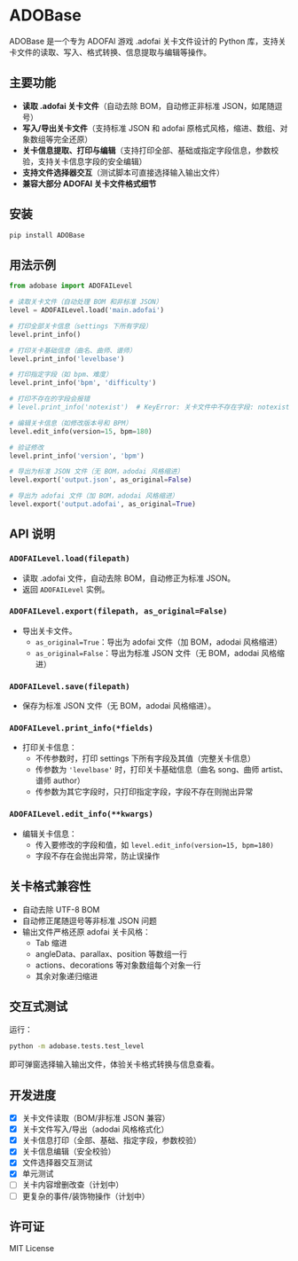 # ADOBase

ADOBase 是一个专为 ADOFAI 游戏 .adofai 关卡文件设计的 Python 库，支持关卡文件的读取、写入、格式转换、信息提取与编辑等操作。

## 主要功能
- **读取 .adofai 关卡文件**（自动去除 BOM，自动修正非标准 JSON，如尾随逗号）
- **写入/导出关卡文件**（支持标准 JSON 和 adofai 原格式风格，缩进、数组、对象数组等完全还原）
- **关卡信息提取、打印与编辑**（支持打印全部、基础或指定字段信息，参数校验，支持关卡信息字段的安全编辑）
- **支持文件选择器交互**（测试脚本可直接选择输入输出文件）
- **兼容大部分 ADOFAI 关卡文件格式细节**

## 安装

```bash
pip install ADOBase
```

## 用法示例

```python
from adobase import ADOFAILevel

# 读取关卡文件（自动处理 BOM 和非标准 JSON）
level = ADOFAILevel.load('main.adofai')

# 打印全部关卡信息（settings 下所有字段）
level.print_info()

# 打印关卡基础信息（曲名、曲师、谱师）
level.print_info('levelbase')

# 打印指定字段（如 bpm、难度）
level.print_info('bpm', 'difficulty')

# 打印不存在的字段会报错
# level.print_info('notexist')  # KeyError: 关卡文件中不存在字段: notexist

# 编辑关卡信息（如修改版本号和 BPM）
level.edit_info(version=15, bpm=180)

# 验证修改
level.print_info('version', 'bpm')

# 导出为标准 JSON 文件（无 BOM，adodai 风格缩进）
level.export('output.json', as_original=False)

# 导出为 adofai 文件（加 BOM，adodai 风格缩进）
level.export('output.adofai', as_original=True)
```

## API 说明

### `ADOFAILevel.load(filepath)`
- 读取 .adofai 文件，自动去除 BOM，自动修正为标准 JSON。
- 返回 `ADOFAILevel` 实例。

### `ADOFAILevel.export(filepath, as_original=False)`
- 导出关卡文件。
    - `as_original=True`：导出为 adofai 文件（加 BOM，adodai 风格缩进）
    - `as_original=False`：导出为标准 JSON 文件（无 BOM，adodai 风格缩进）

### `ADOFAILevel.save(filepath)`
- 保存为标准 JSON 文件（无 BOM，adodai 风格缩进）。

### `ADOFAILevel.print_info(*fields)`
- 打印关卡信息：
    - 不传参数时，打印 settings 下所有字段及其值（完整关卡信息）
    - 传参数为 `'levelbase'` 时，打印关卡基础信息（曲名 song、曲师 artist、谱师 author）
    - 传参数为其它字段时，只打印指定字段，字段不存在则抛出异常

### `ADOFAILevel.edit_info(**kwargs)`
- 编辑关卡信息：
    - 传入要修改的字段和值，如 `level.edit_info(version=15, bpm=180)`
    - 字段不存在会抛出异常，防止误操作

## 关卡格式兼容性
- 自动去除 UTF-8 BOM
- 自动修正尾随逗号等非标准 JSON 问题
- 输出文件严格还原 adofai 关卡风格：
    - Tab 缩进
    - angleData、parallax、position 等数组一行
    - actions、decorations 等对象数组每个对象一行
    - 其余对象递归缩进

## 交互式测试

运行：
```bash
python -m adobase.tests.test_level
```
即可弹窗选择输入输出文件，体验关卡格式转换与信息查看。

## 开发进度
- [x] 关卡文件读取（BOM/非标准 JSON 兼容）
- [x] 关卡文件写入/导出（adodai 风格格式化）
- [x] 关卡信息打印（全部、基础、指定字段，参数校验）
- [x] 关卡信息编辑（安全校验）
- [x] 文件选择器交互测试
- [x] 单元测试
- [ ] 关卡内容增删改查（计划中）
- [ ] 更复杂的事件/装饰物操作（计划中）

## 许可证
MIT License 